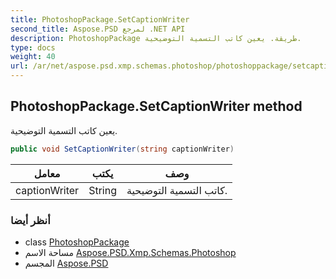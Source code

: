 ```yaml
---
title: PhotoshopPackage.SetCaptionWriter
second_title: Aspose.PSD لمرجع .NET API
description: PhotoshopPackage طريقة. يعين كاتب التسمية التوضيحية.
type: docs
weight: 40
url: /ar/net/aspose.psd.xmp.schemas.photoshop/photoshoppackage/setcaptionwriter/
---
```

## PhotoshopPackage.SetCaptionWriter method

يعين كاتب التسمية التوضيحية.

```csharp
public void SetCaptionWriter(string captionWriter)
```

| معامل | يكتب | وصف |
| --- | --- | --- |
| captionWriter | String | كاتب التسمية التوضيحية. |

### أنظر أيضا

* class [PhotoshopPackage](../)
* مساحة الاسم [Aspose.PSD.Xmp.Schemas.Photoshop](../../photoshoppackage/)
* المجسم [Aspose.PSD](../../../)


